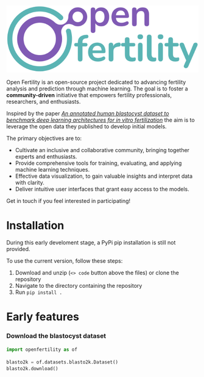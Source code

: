 ![Open Ferlility logo](docs/static/OpenFertility.svg)

Open Fertility is an open-source project dedicated to advancing fertility analysis and prediction through machine learning. The goal is to foster a __community-driven__ initiative that empowers fertility professionals, researchers, and enthusiasts. 

Inspired by the paper [_An annotated human blastocyst dataset to benchmark deep learning architectures for in vitro fertilization_](https://www.nature.com/articles/s41597-023-02182-3) the aim is to leverage the open data they published to develop initial models.

The primary objectives are to:

- Cultivate an inclusive and collaborative community, bringing together experts and enthusiasts.
- Provide comprehensive tools for training, evaluating, and applying machine learning techniques.
- Effective data visualization, to gain valuable insights and interpret data with clarity.
- Deliver intuitive user interfaces that grant easy access to the models.


Get in touch if you feel interested in participating!

# Installation

During this early develoment stage, a PyPi pip installation is still not provided.

To use the current version, follow these steps:

1. Download and unzip (`<> code` button above the files) or clone the repository 
3. Navigate to the directory containing the repository
4. Run `pip install .` 


# Early features

### Download the blastocyst dataset

```python
import openfertility as of

blasto2k = of.datasets.blasto2k.Dataset()
blasto2k.download()
```
